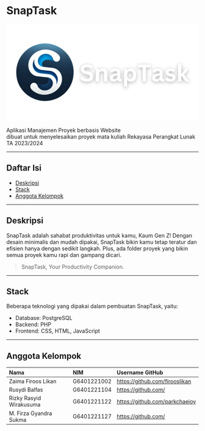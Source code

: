 # SnapTask
![](https://github.com/parkchaejoy/snaptask/blob/main/Front%20End/images/4.png)

Aplikasi Manajemen Proyek berbasis Website <br>
dibuat untuk menyelesaikan proyek mata kuliah Rekayasa Perangkat Lunak TA 2023/2024

---

## Daftar Isi
- [Deskripsi](#deskripsi)
- [Stack](#stack)
- [Anggota Kelompok](#anggota-kelompok)

---

## Deskripsi

SnapTask adalah sahabat produktivitas untuk kamu, Kaum Gen Z! 
Dengan desain minimalis dan mudah dipakai, SnapTask bikin kamu tetap teratur dan efisien hanya dengan sedikit langkah. 
Plus, ada folder proyek yang bikin semua proyek kamu rapi dan gampang dicari.

> SnapTask, Your Productivity Companion.

---

## Stack

Beberapa teknologi yang dipakai dalam pembuatan SnapTask, yaitu:

- Database: PostgreSQL
- Backend: PHP
- Frontend: CSS, HTML, JavaScript

---

## Anggota Kelompok

| Nama                  | NIM           | Username GitHub                   |
| :-------------------- | :------------ | :-------------------------------- |
| Zaima Firoos Likan    | G6401221002   | https://github.com/firooslikan    |
| Rusydi Balfas | G6401221104   | https://github.com/        |
| Rizky Rasyid Wirakusuma | G6401221122   | https://github.com/parkchaejoy        |
| M. Firza Gyandra Sukma  | G6401221127   | https://github.com/     |
